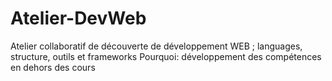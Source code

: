 # Atelier-DevWeb
Atelier collaboratif de découverte de développement WEB ; languages, structure, outils et frameworks
Pourquoi: développement des compétences en dehors des cours
